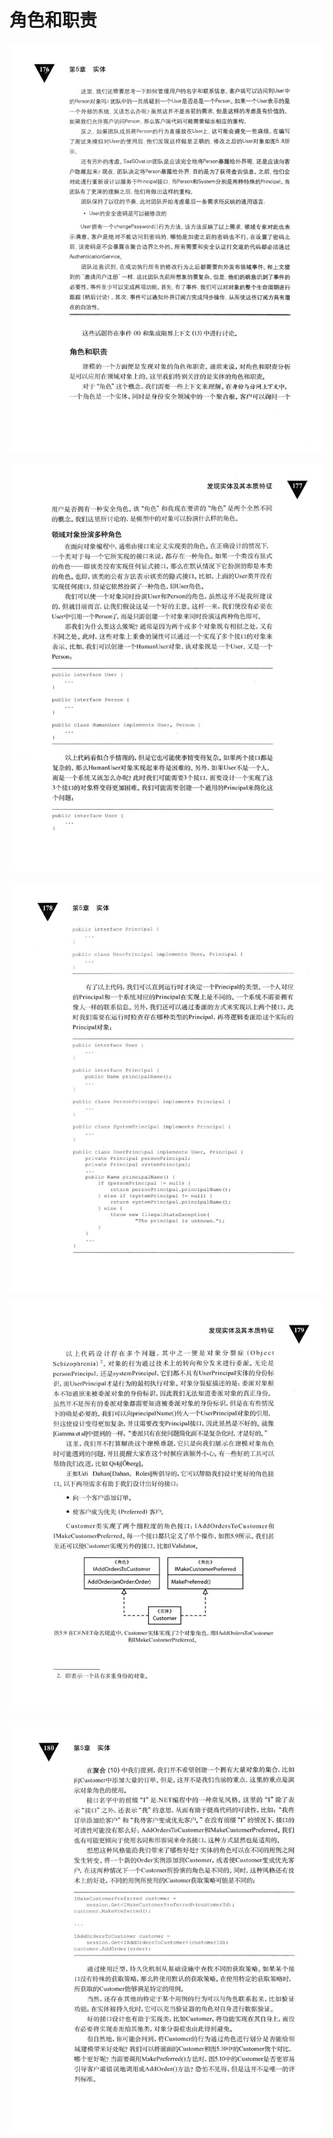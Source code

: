 # 角色和职责 

<div align = "center"><img src = "images/000079.jpg"/></div>
 <p class="calibre1"><a id="calibre_link-360"></a><img src="images/000106.jpg" alt="Image 214" class="calibre2" /></p> <p class="calibre1"><a id="calibre_link-361"></a><img src="images/000134.jpg" alt="Image 215" class="calibre2" /></p> <p class="calibre1"><a id="calibre_link-362"></a><img src="images/000158.jpg" alt="Image 216" class="calibre2" /></p> <p class="calibre1"><a id="calibre_link-363"></a><img src="images/000187.jpg" alt="Image 217" class="calibre2" /></p>  